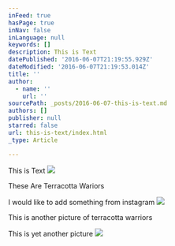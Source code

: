```yaml
---
inFeed: true
hasPage: true
inNav: false
inLanguage: null
keywords: []
description: This is Text
datePublished: '2016-06-07T21:19:55.929Z'
dateModified: '2016-06-07T21:19:53.014Z'
title: ''
author:
  - name: ''
    url: ''
sourcePath: _posts/2016-06-07-this-is-text.md
authors: []
publisher: null
starred: false
url: this-is-text/index.html
_type: Article

---
```

This is Text
![](https://the-grid-user-content.s3-us-west-2.amazonaws.com/29c1d64e-f4e2-49f9-930b-0aa4143612e5.jpg)

These Are Terracotta Wariors

I would like to add something from instagram
![](https://the-grid-user-content.s3-us-west-2.amazonaws.com/0f2b1635-1c45-4bbd-9f44-517e1ce49bc0.jpg)

This is another picture of terracotta warriors

This is yet another picture
![](https://the-grid-user-content.s3-us-west-2.amazonaws.com/3c6adbd1-6b29-4d8b-a755-0c8c37a9cc7b.jpg)
